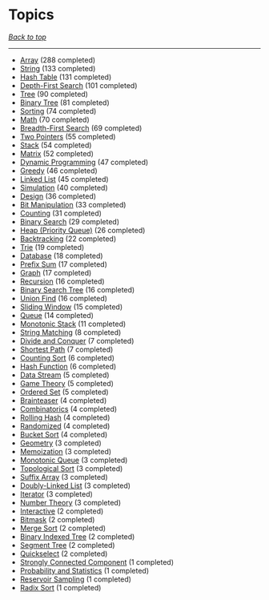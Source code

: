 # Topics

*[Back to top](<../README.md>)*

------

- [Array](<by_topic/Array.md>) (288 completed)
- [String](<by_topic/String.md>) (133 completed)
- [Hash Table](<by_topic/Hash Table.md>) (131 completed)
- [Depth-First Search](<by_topic/Depth-First Search.md>) (101 completed)
- [Tree](<by_topic/Tree.md>) (90 completed)
- [Binary Tree](<by_topic/Binary Tree.md>) (81 completed)
- [Sorting](<by_topic/Sorting.md>) (74 completed)
- [Math](<by_topic/Math.md>) (70 completed)
- [Breadth-First Search](<by_topic/Breadth-First Search.md>) (69 completed)
- [Two Pointers](<by_topic/Two Pointers.md>) (55 completed)
- [Stack](<by_topic/Stack.md>) (54 completed)
- [Matrix](<by_topic/Matrix.md>) (52 completed)
- [Dynamic Programming](<by_topic/Dynamic Programming.md>) (47 completed)
- [Greedy](<by_topic/Greedy.md>) (46 completed)
- [Linked List](<by_topic/Linked List.md>) (45 completed)
- [Simulation](<by_topic/Simulation.md>) (40 completed)
- [Design](<by_topic/Design.md>) (36 completed)
- [Bit Manipulation](<by_topic/Bit Manipulation.md>) (33 completed)
- [Counting](<by_topic/Counting.md>) (31 completed)
- [Binary Search](<by_topic/Binary Search.md>) (29 completed)
- [Heap (Priority Queue)](<by_topic/Heap (Priority Queue).md>) (26 completed)
- [Backtracking](<by_topic/Backtracking.md>) (22 completed)
- [Trie](<by_topic/Trie.md>) (19 completed)
- [Database](<by_topic/Database.md>) (18 completed)
- [Prefix Sum](<by_topic/Prefix Sum.md>) (17 completed)
- [Graph](<by_topic/Graph.md>) (17 completed)
- [Recursion](<by_topic/Recursion.md>) (16 completed)
- [Binary Search Tree](<by_topic/Binary Search Tree.md>) (16 completed)
- [Union Find](<by_topic/Union Find.md>) (16 completed)
- [Sliding Window](<by_topic/Sliding Window.md>) (15 completed)
- [Queue](<by_topic/Queue.md>) (14 completed)
- [Monotonic Stack](<by_topic/Monotonic Stack.md>) (11 completed)
- [String Matching](<by_topic/String Matching.md>) (8 completed)
- [Divide and Conquer](<by_topic/Divide and Conquer.md>) (7 completed)
- [Shortest Path](<by_topic/Shortest Path.md>) (7 completed)
- [Counting Sort](<by_topic/Counting Sort.md>) (6 completed)
- [Hash Function](<by_topic/Hash Function.md>) (6 completed)
- [Data Stream](<by_topic/Data Stream.md>) (5 completed)
- [Game Theory](<by_topic/Game Theory.md>) (5 completed)
- [Ordered Set](<by_topic/Ordered Set.md>) (5 completed)
- [Brainteaser](<by_topic/Brainteaser.md>) (4 completed)
- [Combinatorics](<by_topic/Combinatorics.md>) (4 completed)
- [Rolling Hash](<by_topic/Rolling Hash.md>) (4 completed)
- [Randomized](<by_topic/Randomized.md>) (4 completed)
- [Bucket Sort](<by_topic/Bucket Sort.md>) (4 completed)
- [Geometry](<by_topic/Geometry.md>) (3 completed)
- [Memoization](<by_topic/Memoization.md>) (3 completed)
- [Monotonic Queue](<by_topic/Monotonic Queue.md>) (3 completed)
- [Topological Sort](<by_topic/Topological Sort.md>) (3 completed)
- [Suffix Array](<by_topic/Suffix Array.md>) (3 completed)
- [Doubly-Linked List](<by_topic/Doubly-Linked List.md>) (3 completed)
- [Iterator](<by_topic/Iterator.md>) (3 completed)
- [Number Theory](<by_topic/Number Theory.md>) (3 completed)
- [Interactive](<by_topic/Interactive.md>) (2 completed)
- [Bitmask](<by_topic/Bitmask.md>) (2 completed)
- [Merge Sort](<by_topic/Merge Sort.md>) (2 completed)
- [Binary Indexed Tree](<by_topic/Binary Indexed Tree.md>) (2 completed)
- [Segment Tree](<by_topic/Segment Tree.md>) (2 completed)
- [Quickselect](<by_topic/Quickselect.md>) (2 completed)
- [Strongly Connected Component](<by_topic/Strongly Connected Component.md>) (1 completed)
- [Probability and Statistics](<by_topic/Probability and Statistics.md>) (1 completed)
- [Reservoir Sampling](<by_topic/Reservoir Sampling.md>) (1 completed)
- [Radix Sort](<by_topic/Radix Sort.md>) (1 completed)
